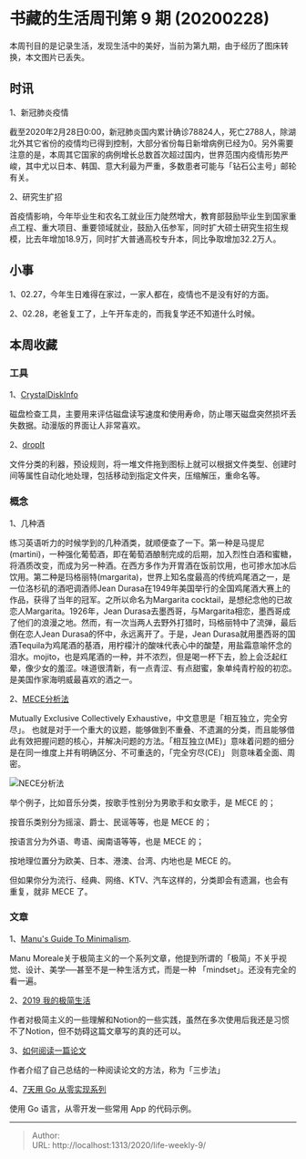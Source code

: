 # 书藏的生活周刊第 9 期 (20200228)


本周刊目的是记录生活，发现生活中的美好，当前为第九期，由于经历了图床转换，本文图片已丢失。

## 时讯

1、新冠肺炎疫情

截至2020年2月28日0:00，新冠肺炎国内累计确诊78824人，死亡2788人，除湖北外其它省份的疫情均已得到控制，大部分省份每日新增病例已经为0。另外需要注意的是，本周其它国家的病例增长总数首次超过国内，世界范围内疫情形势严峻，其中尤以日本、韩国、意大利最为严重，多数患者可能与「钻石公主号」邮轮有关。

2、研究生扩招

首疫情影响，今年毕业生和农名工就业压力陡然增大，教育部鼓励毕业生到国家重点工程、重大项目、重要领域就业，鼓励入伍参军，同时扩大硕士研究生招生规模，比去年增加18.9万，同时扩大普通高校专升本，同比争取增加32.2万人。

## 小事

1、02.27，今年生日难得在家过，一家人都在，疫情也不是没有好的方面。

2、02.28，老爸复工了，上午开车走的，而我复学还不知道什么时候。

## 本周收藏

### 工具

1、[CrystalDiskInfo](https://crystalmark.info/en/)

磁盘检查工具，主要用来评估磁盘读写速度和使用寿命，防止哪天磁盘突然损坏丢失数据。动漫版的界面让人非常喜欢。

2、[dropIt](http://www.dropitproject.com/)

文件分类的利器，预设规则，将一堆文件拖到图标上就可以根据文件类型、创建时间等属性自动化地处理，包括移动到指定文件夹，压缩解压，重命名等。

### 概念

1、几种酒

练习英语听力的时候学到的几种酒类，就顺便查了一下。第一种是马提尼(martini)，一种强化葡萄酒，即在葡萄酒酿制完成的后期，加入烈性白酒和蜜糖，将酒质改变，而成为另一种酒。在西方多作为开胃酒在饭前饮用，也可掺水加冰后饮用。第二种是玛格丽特(margarita)，世界上知名度最高的传统鸡尾酒之一，是一位洛杉矶的酒吧调酒师Jean Durasa在1949年美国举行的全国鸡尾酒大赛上的作品，获得了当年的冠军。之所以命名为Margarita cocktail，是想纪念他的已故恋人Margarita。1926年，Jean Durasa去墨西哥，与Margarita相恋，墨西哥成了他们的浪漫之地。然而，有一次当两人去野外打猎时，玛格丽特中了流弹，最后倒在恋人Jean Durasa的怀中，永远离开了。于是，Jean Durasa就用墨西哥的国酒Tequila为鸡尾酒的基酒，用柠檬汁的酸味代表心中的酸楚，用盐霜意喻怀念的泪水。mojito，也是鸡尾酒的一种，并不浓烈，但是喝一杯下去，脸上会泛起红晕，像少女的羞涩。味道很清新，有一点青涩、有点甜蜜，象单纯青柠般的初恋。是美国作家海明威最喜欢的酒之一。

2、[MECE分析法](https://wiki.mbalib.com/wiki/MECE分析法)

Mutually Exclusive Collectively Exhaustive，中文意思是「相互独立，完全穷尽」。 也就是对于一个重大的议题，能够做到不重叠、不遗漏的分类，而且能够借此有效把握问题的核心，并解决问题的方法。「相互独立(ME)」意味着问题的细分是在同一维度上并有明确区分、不可重迭的，「完全穷尽(CE)」 则意味着全面、周密。

![NECE分析法](https://cdn.sspai.com/2019/07/23/974cd32a96e365a8f93f99d0121306fa.jpg?imageView2/2/w/1120/q/90/interlace/1/ignore-error/1)

举个例子，比如音乐分类，按歌手性别分为男歌手和女歌手，是 MECE 的；

按音乐类别分为摇滚、爵士、民谣等等，也是 MECE 的；

按语言分为外语、粤语、闽南语等等，也是 MECE 的；

按地理位置分为欧美、日本、港澳、台湾、内地也是 MECE 的。

但如果你分为流行、经典、网络、KTV、汽车这样的，分类即会有遗漏，也会有重复，就非 MECE 了。

### 文章

1、[Manu&#39;s Guide To Minimalism](https://manuelmoreale.com/manu-guide-to-minimalism).

Manu Moreale关于极简主义的一个系列文章，他提到所谓的「极简」不关乎视觉、设计、美学──甚至不是一种生活方式，而是一种 「mindset」。还没有完全的看一遍。

2、[2019 我的极简生活](https://sspai.com/post/58960)

作者对极简主义的一些理解和Notion的一些实践，虽然在多次使用后我还是习惯不了Notion，但不妨碍这篇文章写的真的还可以。

3、[如何阅读一篇论文](https://blog.csdn.net/qianlong4526888/article/details/11269129)

作者介绍了自己总结的一种阅读论文的方法，称为「三步法」

4、[7天用 Go 从零实现系列](https://github.com/geektutu/7days-golang)

使用 Go 语言，从零开发一些常用 App 的代码示例。



---

> Author:   
> URL: http://localhost:1313/2020/life-weekly-9/  

